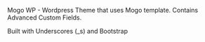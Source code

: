 Mogo WP - Wordpress Theme that uses Mogo template. Contains Advanced Custom Fields.

Built with Underscores (_s) and Bootstrap
